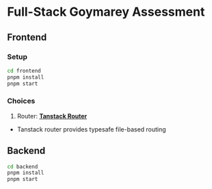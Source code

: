 # Full-Stack Goymarey Assessment

## Frontend

### Setup
```sh
cd frontend
pnpm install
pnpm start
```

### Choices

1. Router: **[Tanstack Router](https://tanstack.com/router/latest/docs/framework/react/overview)**
- Tanstack router provides typesafe file-based routing

## Backend

```sh
cd backend
pnpm install
pnpm start
```
